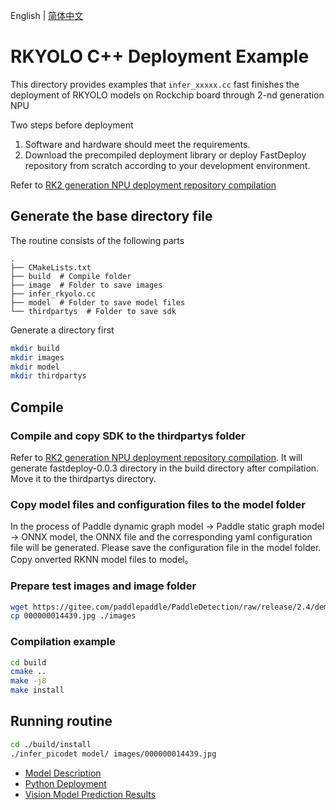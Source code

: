 English | [简体中文](README_CN.md)
# RKYOLO C++ Deployment Example

This directory provides examples that `infer_xxxxx.cc` fast finishes the deployment of RKYOLO models on Rockchip board through 2-nd generation NPU

Two steps before deployment

1. Software and hardware should meet the requirements.
2. Download the precompiled deployment library or deploy FastDeploy repository from scratch according to your development environment.

Refer to [RK2 generation NPU deployment repository compilation](../../../../../docs/cn/build_and_install/rknpu2.md)

## Generate the base directory file

The routine consists of the following parts
```text
.
├── CMakeLists.txt
├── build  # Compile folder
├── image  # Folder to save images
├── infer_rkyolo.cc
├── model  # Folder to save model files
└── thirdpartys  # Folder to save sdk
```

Generate a directory first
```bash
mkdir build
mkdir images
mkdir model
mkdir thirdpartys
```

## Compile

### Compile and copy SDK to the thirdpartys folder

Refer to [RK2 generation NPU deployment repository compilation](../../../../../../docs/cn/build_and_install/rknpu2.md). It will generate fastdeploy-0.0.3 directory in the build directory after compilation. Move it to the thirdpartys directory.

### Copy model files and configuration files to the model folder
In the process of Paddle dynamic graph model -> Paddle static graph model -> ONNX model, the ONNX file and the corresponding yaml configuration file will be generated. Please save the configuration file in the model folder.
Copy onverted RKNN model files to model。

### Prepare test images and image folder
```bash
wget https://gitee.com/paddlepaddle/PaddleDetection/raw/release/2.4/demo/000000014439.jpg
cp 000000014439.jpg ./images
```

### Compilation example

```bash
cd build
cmake ..
make -j8
make install
```

## Running routine 

```bash
cd ./build/install
./infer_picodet model/ images/000000014439.jpg
```


- [Model Description](../../)
- [Python Deployment](../python)
- [Vision Model Prediction Results](../../../../../../docs/api/vision_results/)
